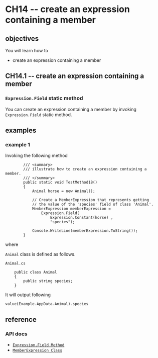# CH14 -- create an expression containing a member
## objectives
You will learn how to

+ create an expression containing a member

## CH14.1 -- create an expression containing a member
### `Expression.Field` static method
You can create an expression containing a member by invoking `Expression.Field` static method.

## examples
### example 1
Invoking the following method

```
        /// <summary>
        /// illustrate how to create an expression containing a member.
        /// </summary>
        public static void TestMethod18()
        {
            Animal horse = new Animal();

            // Create a MemberExpression that represents getting
            // the value of the 'species' field of class 'Animal'.
            MemberExpression memberExpression =
                Expression.Field(
                    Expression.Constant(horse) ,
                    "species");

            Console.WriteLine(memberExpression.ToString());
        }
```

where

`Animal` class is defined as follows.

`Animal.cs`

```
    public class Animal
    {
        public string species;
    }
```

It will output following

```
value(Example.AppData.Animal).species
```

## reference
### API docs
+ [`Expression.Field Method`](https://learn.microsoft.com/en-us/dotnet/api/system.linq.expressions.expression.field?view=net-8.0)
+ [`MemberExpression Class`](https://learn.microsoft.com/en-us/dotnet/api/system.linq.expressions.memberexpression?view=net-8.0)
